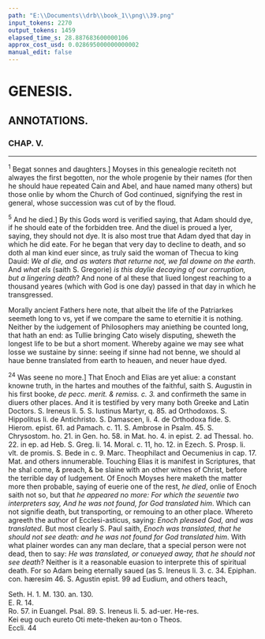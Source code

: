 ```yaml
---
path: "E:\\Documents\\drb\\book_1\\png\\39.png"
input_tokens: 2270
output_tokens: 1459
elapsed_time_s: 28.887683600000106
approx_cost_usd: 0.028695000000000002
manual_edit: false
---
```

# GENESIS.

## ANNOTATIONS.
### CHAP. V.

<hr>

<sup>1</sup> Begat sonnes and daughters.] Moyses in this genealogie reciteth not alwayes the first begotten, nor the whole progenie by their names (for then he should haue repeated Cain and Abel, and haue named many others) but those onlie by whom the Church of God continued, signifying the rest in general, whose succession was cut of by the floud.

<sup>5</sup> And he died.] By this Gods word is verified saying, that Adam should dye, if he should eate of the forbidden tree. And the diuel is proued a lyer, saying, they should not dye. It is also most true that Adam dyed that day in which he did eate. For he began that very day to decline to death, and so doth al man kind euer since, as truly said the woman of Thecua to king Dauid: *We al die, and as waters that returne not, we fal downe on the earth*. And *what els* (saith S. Gregorie) *is this daylie decaying of our corruption, but a lingering death*? And none of al these that liued longest reaching to a thousand yeares (which with God is one day) passed in that day in which he transgressed.

Morally ancient Fathers here note, that albeit the life of the Patriarkes seemeth long to vs, yet if we compare the same to eternitie it is nothing. Neither by the iudgement of Philosophers may aniething be counted long, that hath an end: as Tullie bringing Cato wisely disputing, sheweth the longest life to be but a short moment. Whereby againe we may see what losse we sustaine by sinne: seeing if sinne had not benne, we should al haue benne translated from earth to heauen, and neuer haue dyed.

<sup>24</sup> Was seene no more.] That Enoch and Elias are yet aliue: a constant knowne truth, in the hartes and mouthes of the faithful, saith S. Augustin in his first booke, *de pecc. merit. & remiss. c. 3.* and confirmeth the same in diuers other places. And it is testified by very many both Greeke and Latin Doctors. S. Ireneus li. 5. S. Iustinus Martyr, q. 85. ad Orthodoxos. S. Hippolitus li. de Antichristo. S. Damascen, li. 4. de Orthodoxa fide. S. Hierom. epist. 61. ad Pamach. c. 11. S. Ambrose in Psalm. 45. S. Chrysostom. ho. 21. in Gen. ho. 58. in Mat. ho. 4. in epist. 2. ad Thessal. ho. 22. in ep. ad Heb. S. Greg. li. 14. Moral. c. 11, ho. 12. in Ezech. S. Prosp. li. vlt. de promis. S. Bede in c. 9. Marc. Theophilact and Oecumenius in cap. 17. Mat. and others innumerable. Touching Elias it is manifest in Scriptures, that he shal come, & preach, & be slaine with an other witnes of Christ, before the terrible day of Iudgement. Of Enoch Moyses here maketh the matter more then probable, saying of euerie one of the rest, *he died*, onlie of Enoch saith not so, but that *he appeared no more: For which the seuentie two interpreters say, And he was not found, for God translated him*. Which can not signifie death, but transporting, or remouing to an other place. Whereto agreeth the author of Ecclesi-asticus, saying: *Enoch pleased God, and was translated*. But most clearly S. Paul saith, *Enoch was translated, that he should not see death: and he was not found for God translated him*. With what plainer wordes can any man declare, that a special person were not dead, then to say: *He was translated, or conueyed away, that he should not see death*? Neither is it a reasonable euasion to interprete this of spiritual death. For so Adam being eternally saued (as S. Ireneus li. 3. c. 34. Epiphan. con. hæresim 46. S. Agustin epist. 99 ad Eudium, and others teach,

[^1]: The cõtinual succession of Gods Church, and interrup-tion of other communities.

[^2]: How mã died the day that he sinned.

[^3]: 2. Reg. 14.

[^4]: li. 9. moral. c. 46.

[^5]: Al time is short in res-pect of eter-nitie.

[^6]: Cicero li. de senec. & q. 1. Tuscul.

[^7]: Enoch & Elias yet liuing in bodie.

[^8]: Malac. 4. Apoc. 11.

[^9]: Manifest Scrip-ture that Eli-as yet liueth, and shal be slaine & an o-ther with him likewise, that Enoch did not see death.

[^10]: Eccli. 44 Heb. 11.

[^11]: These Scrip-tures speake not of spiritu-al death.

<aside>Seth. H. 1. M. 130. an. 130.</aside>

<aside>E. R. 14.</aside>

<aside>Ro. 57. in Euangel. Psal. 89. S. Ireneus li. 5. ad-uer. He-res.</aside>

<aside>Kei eug ouch eureto Oti mete-theken au-ton o Theos.</aside>

<aside>Eccli. 44</aside>